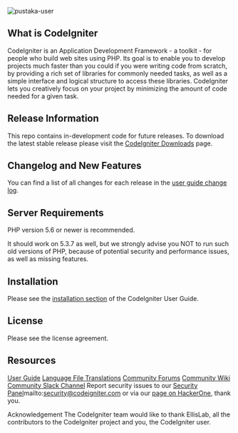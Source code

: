 ![pustaka-user](https://user-images.githubusercontent.com/118800556/203332920-25c13762-062f-4326-91f4-212b5843fee7.jpg)

## What is CodeIgniter
CodeIgniter is an Application Development Framework - a toolkit - for people who build web sites using PHP. Its goal is to enable you to develop projects much faster than you could if you were writing code from scratch, by providing a rich set of libraries for commonly needed tasks, as well as a simple interface and logical structure to access these libraries. CodeIgniter lets you creatively focus on your project by minimizing the amount of code needed for a given task.

## Release Information
This repo contains in-development code for future releases. To download the latest stable release please visit the [CodeIgniter Downloads](https://codeigniter.com/download) page.

## Changelog and New Features
You can find a list of all changes for each release in the [user guide change log](https://github.com/bcit-ci/CodeIgniter/blob/develop/user_guide_src/source/changelog.rst).

## Server Requirements
PHP version 5.6 or newer is recommended.

It should work on 5.3.7 as well, but we strongly advise you NOT to run such old versions of PHP, because of potential security and performance issues, as well as missing features.

## Installation
Please see the [installation section](https://codeigniter.com/user_guide/installation/index.html) of the CodeIgniter User Guide.

## License
Please see the license agreement.

## Resources
[User Guide](https://codeigniter.com/docs)
[Language File Translations](https://github.com/bcit-ci/codeigniter3-translations)
[Community Forums](https://forum.codeigniter.com/)
[Community Wiki](https://github.com/bcit-ci/CodeIgniter/wiki)
[Community Slack Channel](https://codeigniterchat.slack.com/)
Report security issues to our [Security Panel]()mailto:security@codeigniter.com or via our [page on HackerOne](https://hackerone.com/codeigniter), thank you.

Acknowledgement
The CodeIgniter team would like to thank EllisLab, all the contributors to the CodeIgniter project and you, the CodeIgniter user.

